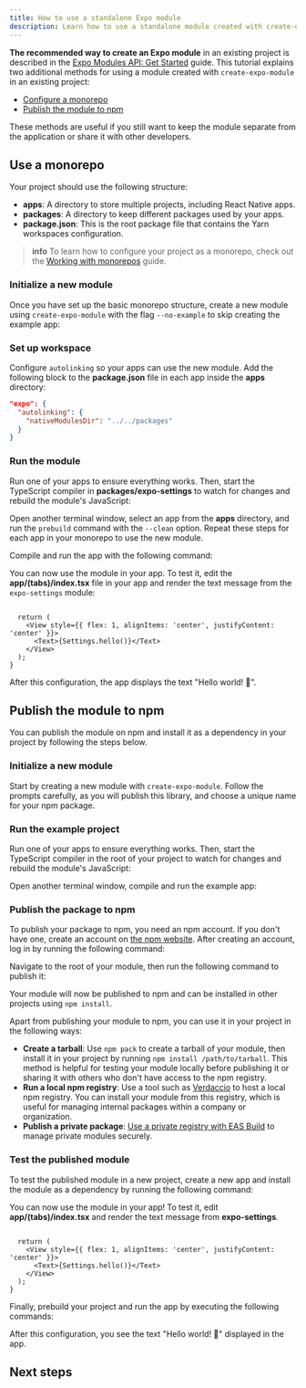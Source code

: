 ```yaml
---
title: How to use a standalone Expo module
description: Learn how to use a standalone module created with create-expo-module in your project by using a monorepo or publishing the package to npm.
---
```


**The recommended way to create an Expo module** in an existing project is described in the [Expo Modules API: Get Started](/modules/get-started/) guide. This tutorial explains two additional methods for using a module created with `create-expo-module` in an existing project:

- [Configure a monorepo](#use-a-monorepo)
- [Publish the module to npm](#publish-the-module-to-npm)

These methods are useful if you still want to keep the module separate from the application or share it with other developers.

## Use a monorepo

Your project should use the following structure:

- **apps**: A directory to store multiple projects, including React Native apps.
- **packages**: A directory to keep different packages used by your apps.
- **package.json**: This is the root package file that contains the Yarn workspaces configuration.

> **info** To learn how to configure your project as a monorepo, check out the [Working with monorepos](/guides/monorepos/) guide.

### Initialize a new module

Once you have set up the basic monorepo structure, create a new module using `create-expo-module` with the flag `--no-example` to skip creating the example app:

### Set up workspace

Configure `autolinking` so your apps can use the new module. Add the following block to the **package.json** file in each app inside the **apps** directory:

```json package.json
"expo": {
  "autolinking": {
    "nativeModulesDir": "../../packages"
  }
}
```

### Run the module

Run one of your apps to ensure everything works. Then, start the TypeScript compiler in **packages/expo-settings** to watch for changes and rebuild the module's JavaScript:

Open another terminal window, select an app from the **apps** directory, and run the `prebuild` command with the `--clean` option. Repeat these steps for each app in your monorepo to use the new module.

Compile and run the app with the following command:

You can now use the module in your app. To test it, edit the **app/(tabs)/index.tsx** file in your app and render the text message from the `expo-settings` module:

```tsx app/(tabs)/index.tsx

  return (
    <View style={{ flex: 1, alignItems: 'center', justifyContent: 'center' }}>
      <Text>{Settings.hello()}</Text>
    </View>
  );
}
```

After this configuration, the app displays the text "Hello world! 👋".

## Publish the module to npm

You can publish the module on npm and install it as a dependency in your project by following the steps below.

### Initialize a new module

Start by creating a new module with `create-expo-module`. Follow the prompts carefully, as you will publish this library, and choose a unique name for your npm package.

### Run the example project

Run one of your apps to ensure everything works. Then, start the TypeScript compiler in the root of your project to watch for changes and rebuild the module's JavaScript:

Open another terminal window, compile and run the example app:

### Publish the package to npm

To publish your package to npm, you need an npm account. If you don't have one, create an account on [the npm website](https://www.npmjs.com/signup). After creating an account, log in by running the following command:

Navigate to the root of your module, then run the following command to publish it:

Your module will now be published to npm and can be installed in other projects using `npm install`.

Apart from publishing your module to npm, you can use it in your project in the following ways:

- **Create a tarball**: Use `npm pack` to create a tarball of your module, then install it in your project by running `npm install /path/to/tarball`. This method is helpful for testing your module locally before publishing it or sharing it with others who don't have access to the npm registry.
- **Run a local npm registry**: Use a tool such as [Verdaccio](https://verdaccio.org/) to host a local npm registry. You can install your module from this registry, which is useful for managing internal packages within a company or organization.
- **Publish a private package**: [Use a private registry with EAS Build](/build-reference/private-npm-packages/) to manage private modules securely.

### Test the published module

To test the published module in a new project, create a new app and install the module as a dependency by running the following command:

You can now use the module in your app! To test it, edit **app/(tabs)/index.tsx** and render the text message from **expo-settings**.

```tsx app/(tabs)/index.tsx

  return (
    <View style={{ flex: 1, alignItems: 'center', justifyContent: 'center' }}>
      <Text>{Settings.hello()}</Text>
    </View>
  );
}
```

Finally, prebuild your project and run the app by executing the following commands:

After this configuration, you see the text "Hello world! 👋" displayed in the app.

## Next steps